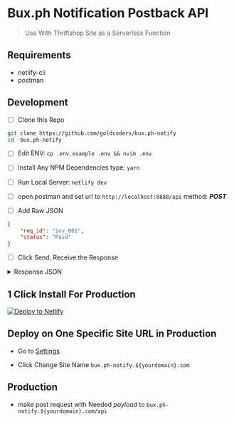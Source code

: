 # Bux.ph Notification Postback API

> Use With Thriftshop Site as a Serverless Function

## Requirements
- netlify-cli
- postman

## Development
- [ ] Clone this Repo

```sh
git clone https://github.com/goldcoders/bux.ph-notify
cd  bux.ph-notify
```

- [ ] Edit ENV: `cp .env.example .env && nvim .env`

- [ ] Install Any NPM Dependencies type: `yarn`

- [ ] Run Local Server: `netlify dev`

- [ ] open postman and set url to `http://localhost:8888/api` method: ***POST***

- [ ] Add Raw JSON

```json
{
    "req_id": "inv_001",
    "status": "Paid"
}
```

- [ ] Click Send, Receive the Response

<details>
  <summary>Response JSON</summary>

> Failed:
```json
{"message":"Payment link does not exist","status":"failed"}
```

</details>

## 1 Click Install For Production

[![Deploy to Netlify](https://www.netlify.com/img/deploy/button.svg)](https://app.netlify.com/start/deploy?repository=https://github.com/goldcoders/bux.ph-notify)

## Deploy on One Specific Site URL in Production

- Go to [Settings](https://app.netlify.com/sites/tss-test/settings/general)

- Click Change Site Name `bux.ph-notify.${yourdomain}.com`

## Production

- make post request with Needed *payload* to `bux.ph-notify.${yourdomain}.com/api`

